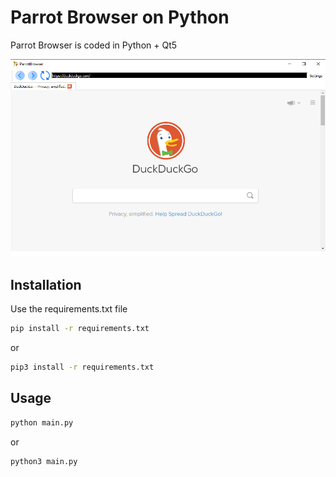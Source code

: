 # Parrot Browser on Python

Parrot Browser is coded in Python + Qt5

![Screenshot](screenshot.png?raw=true)

## Installation

Use the requirements.txt file

```bash
pip install -r requirements.txt
```
or 

```bash
pip3 install -r requirements.txt
```

## Usage

```bash
python main.py
```
or 

```bash
python3 main.py
```
